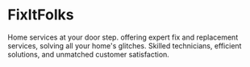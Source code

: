 # FixItFolks
Home services at your door step.
offering expert fix and replacement services, solving all your home's glitches. Skilled technicians, efficient solutions, and unmatched customer satisfaction.

